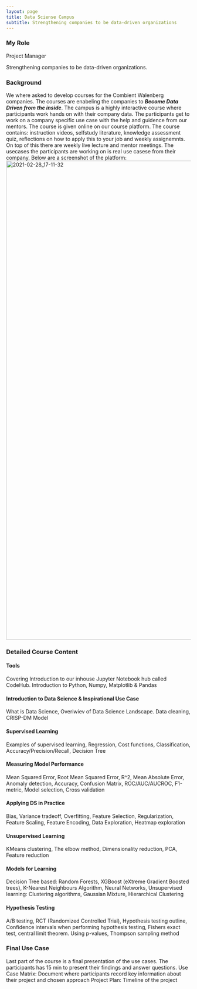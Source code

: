 ```yaml
---
layout: page
title: Data Sciense Campus
subtitle: Strengthening companies to be data-driven organizations
---
```


### My Role
Project Manager
<p>Strengthening companies to be data-driven organizations.</p>

### Background
We where asked to develop courses for the Combient Walenberg companies. The courses are enabeling the companies to **_Become Data Driven from the inside_**. The campus is a highly interactive course where participants work hands on with their company data. The participants get to work on a company specific use case with the help and guidence from our mentors. The course is given online on our course platform. The course contains: instruction videos, selfstudy literature, knowledge assessment quiz, reflections on how to apply this to your job and weekly assignemnts. On top of this there are weekly live lecture and mentor meetings. The usecases the participants are working on is real use casese from their company.
Below are a screenshot of the platform: 
<img width="1304" alt="2021-02-28_17-11-32" src="https://user-images.githubusercontent.com/15735938/109425399-5c216c80-79e8-11eb-8dbc-e40cb1e6cf1a.png">


### Detailed Course Content
#### Tools
Covering Introduction to our inhouse Jupyter Notebook hub called CodeHub. Introduction to Python, Numpy, Matplotlib & Pandas
#### Introduction to Data Science & Inspirational Use Case
What is Data Science, Overiwiev of Data Science Landscape. Data cleaning, CRISP-DM Model
#### Supervised Learning
Examples of supervised learning, Regression, Cost functions, Classification, Accuracy/Precision/Recall, Decision Tree
#### Measuring Model Performance
Mean Squared Error, Root Mean Squared Error, R^2, Mean Absolute Error, Anomaly detection, Accuracy, Confusion Matrix, ROC/AUC/AUCROC, F1-metric, Model selection, Cross validation 
#### Applying DS in Practice
Bias, Variance tradeoff, Overfitting, Feature Selection, Regularization, Feature Scaling, Feature Encoding, Data Exploration, Heatmap exploration
#### Unsupervised Learning
KMeans clustering, The elbow method, Dimensionality reduction, PCA, Feature reduction
#### Models for Learning
Decision Tree based: Random Forests, XGBoost (eXtreme Gradient Boosted trees), K-Nearest Neighbours Algorithm, Neural Networks, Unsupervised learning: Clustering algorithms, Gaussian Mixture, Hierarchical Clustering
#### Hypothesis Testing
A/B testing, RCT (Randomized Controlled Trial), Hypothesis testing outline, Confidence intervals when performing hypothesis testing, Fishers exact test, central limit theorem. Using p-values, Thompson sampling method

### Final Use Case
Last part of the course is a final presentation of the use cases. The participants has 15 min to present their findings and answer questions. 
Use Case Matrix: Document where participants record key information about their project and chosen approach
Project Plan: Timeline of the project



